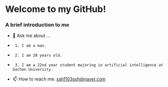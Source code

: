 # Welcome to my GitHub!
### A brief introduction to me 
- 💬 Ask me about ...
-      1. I am a man.
-      2. I am 20 years old.
-      3. I am a 22nd year student majoring in artificial intelligence at Gachon University.
- 📫 How to reach me: ssh1103ssh@naver.com
